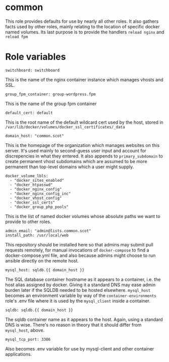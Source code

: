 common
=========

This role provides defaults for use by nearly all other roles. It also gathers facts used by other roles, mainly relating to the location of specific docker named volumes. Its last purpose is to provide the handlers `reload nginx` and `reload fpm`


Role variables
============

    switchboard: switchboard

This is the name of the nginx container instance which manages vhosts and SSL.

    group_fpm_container: group-wordpress.fpm

This is the name of the group fpm container

    default_cert: default

This is the root name of the default wildcard cert used by the host, stored in `/var/lib/docker/volumes/docker_ssl_certificates/_data`

    domain_host: "common.scot"

This is the homepage of the organization which manages websites on this server. It's used mainly to second-guess user input and account for discrepencies in what they entered. It also appends to `primary_subdomain` to create permanent vhost subdomains which are assumed to be more permanent than top-level domains which a user might supply.

    docker_volume_lbls:
      - "docker_sites_enabled"
      - "docker_htpasswd"
      - "docker_nginx_config"
      - "docker_nginx_config_inc"
      - "docker_vhost_config"
      - "docker_ssl_certs"
      - "docker_group_php_pools"

This is the list of named docker volumes whose absolute paths we want to provide to other roles.

    admin_email: "admin@lists.common.scot"
    install_path: /usr/local/web

This repository should be installed here so that admins may submit pull requests remotely, for manual invocations of `docker-compose` to find a docker-compose.yml file, and also because admins might choose to run ansible directly on the remote host.

    mysql_host: sqldb.{{ domain_host }}

The SQL database container hostname as it appears to a container, i.e. the host alias assigned by docker. Giving it a standard DNS may ease admin burden later if the SQLDB needed to be hosted elsewhere. `mysql_host` becomes an environment variable by way of the `container-environments` role's .env file where it is used by the `mysql_client` inside a container.

    sqldb: sqldb.{{ domain_host }} 

The sqldb container name as it appears to the host. Again, using a standard DNS is wise. There's no reason in theory that it should differ from `mysql_host`, above.

    mysql_tcp_port: 3306

Also becomes .env variable for use by mysql-client and other container applications.